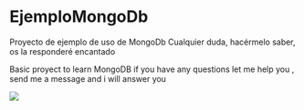 # EjemploMongoDb
Proyecto de ejemplo de uso de MongoDb
Cualquier duda, hacérmelo saber, os la responderé encantado

Basic proyect to learn MongoDB
if you have any questions let me help you , send me a message and i will answer you

<a href="https://www.codacy.com/app/MaQuiNa1995/EjemploMongoDb?utm_source=github.com&amp;utm_medium=referral&amp;utm_content=MaQuiNa1995/EjemploMongoDb&amp;utm_campaign=Badge_Grade"><img src="https://api.codacy.com/project/badge/Grade/8c656034ddfe4462bb007afe1067e82b"/></a>

